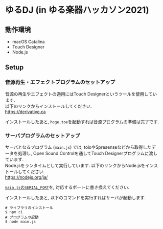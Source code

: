 # ゆるDJ (in ゆる楽器ハッカソン2021)

## 動作環境

- macOS Catalina
- Touch Designer
- Node.js

## Setup

### 音源再生・エフェクトプログラムのセットアップ

音源の再生やエフェクトの適用にはTouch Designerというツールを使用しています.  
以下のリンクからインストールしてください.  
https://derivative.ca

インストールしたあと, `hoge.toe`を起動すれば音源プログラムの準備は完了です.

### サーバプログラムのセットアップ

サーバとなるプログラム (`main.js`) では, toioやSpresenseなどから取得したデータを処理し, Open Sound Controlを通してTouch Designerプログラムに渡しています.  
Node.jsをランタイムとして実行しています. 以下のリンクからNode.jsをインストールしてください.  
https://nodejs.org/ja/

[`main.js`の`SERIAL_PORT`](https://github.com/shikibu9419/yuru-DJ/blob/main/main.js#L9)を, 対応するポートに書き換えてください.

インストールしたあと, 以下のコマンドを実行すればサーバが起動します.

```shell
# ライブラリのインストール
$ npm ci
# プログラムの起動
$ node main.js
```
